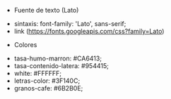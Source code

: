 - Fuente de texto (Lato)
* sintaxis: font-family: 'Lato', sans-serif;
* link (https://fonts.googleapis.com/css?family=Lato)

- Colores
* tasa-humo-marron: #CA6413;
* tasa-contenido-latera: #954415;
* white: #FFFFFF;
* letras-color: #3F140C;
* granos-cafe: #6B2B0E;